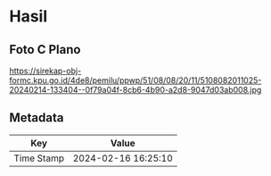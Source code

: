 # Hasil

## Foto C Plano

https://sirekap-obj-formc.kpu.go.id/4de8/pemilu/ppwp/51/08/08/20/11/5108082011025-20240214-133404--0f79a04f-8cb6-4b90-a2d8-9047d03ab008.jpg


## Metadata

| Key        | Value               |
| ---------- | ------------------- |
| Time Stamp | 2024-02-16 16:25:10 |



